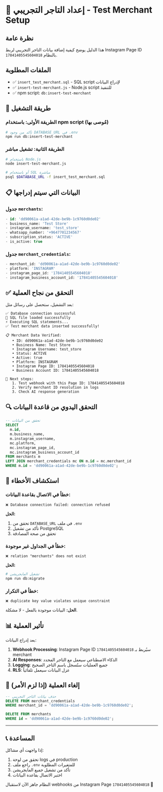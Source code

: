 # 🔧 إعداد التاجر التجريبي - Test Merchant Setup

## نظرة عامة

هذا الدليل يوضح كيفية إضافة بيانات التاجر التجريبي لربط Instagram Page ID `17841405545604018` بالنظام.

## الملفات المطلوبة

- ✅ `insert_test_merchant.sql` - SQL script لإدراج البيانات
- ✅ `insert-test-merchant.js` - Node.js script للتنفيذ
- ✅ npm script: `db:insert-test-merchant`

## 🚀 طريقة التشغيل

### الطريقة الأولى: باستخدام npm script (مُوصى بها)

```bash
# تأكد من وجود DATABASE_URL في .env
npm run db:insert-test-merchant
```

### الطريقة الثانية: تشغيل مباشر

```bash
# باستخدام Node.js
node insert-test-merchant.js

# أو باستخدام SQL مباشرة
psql $DATABASE_URL -f insert_test_merchant.sql
```

## 📋 البيانات التي سيتم إدراجها

### جدول `merchants`:
```sql
- id: 'dd90061a-a1ad-42de-be9b-1c9760d0de02'
- business_name: 'Test Store'
- instagram_username: 'test_store'
- whatsapp_number: '+9647701234567'
- subscription_status: 'ACTIVE'
- is_active: true
```

### جدول `merchant_credentials`:
```sql
- merchant_id: 'dd90061a-a1ad-42de-be9b-1c9760d0de02'
- platform: 'INSTAGRAM'
- instagram_page_id: '17841405545604018'
- instagram_business_account_id: '17841405545604018'
```

## ✅ التحقق من نجاح العملية

بعد التشغيل، ستحصل على رسائل مثل:

```
✅ Database connection successful
📄 SQL file loaded successfully
⚡ Executing SQL statements...
✅ Test merchant data inserted successfully!

📋 Merchant Data Verified:
   • ID: dd90061a-a1ad-42de-be9b-1c9760d0de02
   • Business Name: Test Store
   • Instagram Username: test_store
   • Status: ACTIVE
   • Active: true
   • Platform: INSTAGRAM
   • Instagram Page ID: 17841405545604018
   • Business Account ID: 17841405545604018

🎯 Next steps:
   1. Test webhook with this Page ID: 17841405545604018
   2. Verify merchant ID resolution in logs
   3. Check AI response generation
```

## 🔍 التحقق اليدوي من قاعدة البيانات

```sql
-- تحقق من البيانات
SELECT 
  m.id,
  m.business_name,
  m.instagram_username,
  mc.platform,
  mc.instagram_page_id,
  mc.instagram_business_account_id
FROM merchants m
LEFT JOIN merchant_credentials mc ON m.id = mc.merchant_id
WHERE m.id = 'dd90061a-a1ad-42de-be9b-1c9760d0de02';
```

## 🐛 استكشاف الأخطاء

### خطأ في الاتصال بقاعدة البيانات:
```
❌ Database connection failed: connection refused
```

**الحل:**
1. تحقق من `DATABASE_URL` في ملف `.env`
2. تأكد من تشغيل PostgreSQL
3. تحقق من صحة المصادقة

### خطأ في الجداول غير موجودة:
```
❌ relation "merchants" does not exist
```

**الحل:**
```bash
# تشغيل المايجريشن
npm run db:migrate
```

### خطأ في التكرار:
```
❌ duplicate key value violates unique constraint
```

**الحل:** البيانات موجودة بالفعل - لا مشكلة.

## 📊 تأثير العملية

بعد إدراج البيانات:

1. **Webhook Processing**: Instagram Page ID `17841405545604018` سيُربط بـ merchant
2. **AI Responses**: الذكاء الاصطناعي سيعمل مع التاجر المحدد  
3. **Logging**: جميع العمليات ستُسجل باسم التاجر الصحيح
4. **RLS**: عزل البيانات سيعمل تلقائياً

## 🔄 إلغاء العملية (إذا لزم الأمر)

```sql
-- حذف بيانات التاجر التجريبي
DELETE FROM merchant_credentials 
WHERE merchant_id = 'dd90061a-a1ad-42de-be9b-1c9760d0de02';

DELETE FROM merchants 
WHERE id = 'dd90061a-a1ad-42de-be9b-1c9760d0de02';
```

---

## 📞 المساعدة

إذا واجهت أي مشاكل:

1. تحقق من لوحة logs في production
2. راجع ملف `.env` للمتغيرات المطلوبة
3. تأكد من تشغيل جميع المايجريشن
4. اختبر الاتصال بقاعدة البيانات

النظام جاهز الآن لاستقبال webhooks من Instagram Page `17841405545604018` 🚀